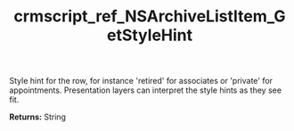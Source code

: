 ﻿---
title: crmscript_ref_NSArchiveListItem_GetStyleHint
description: String NSArchiveListItem.GetStyleHint()
intellisense: NSArchiveListItem.GetStyleHint
keywords: NSArchiveListItem, GetStyleHint
so.topic: reference
---

Style hint for the row, for instance 'retired' for associates or 'private' for appointments. Presentation layers can interpret the style hints as they see fit.

**Returns:** String



